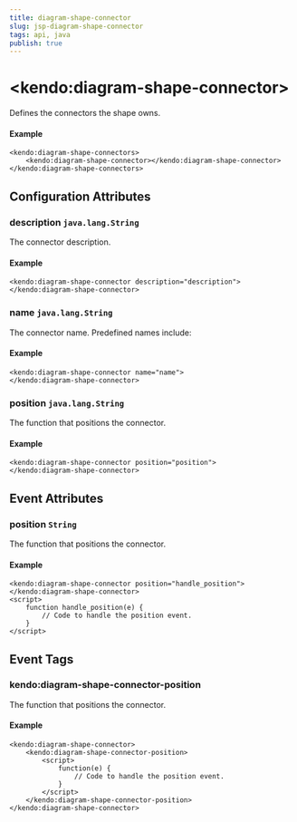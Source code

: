 ```yaml
---
title: diagram-shape-connector
slug: jsp-diagram-shape-connector
tags: api, java
publish: true
---
```


# \<kendo:diagram-shape-connector\>

Defines the connectors the shape owns.

#### Example
    <kendo:diagram-shape-connectors>
        <kendo:diagram-shape-connector></kendo:diagram-shape-connector>
    </kendo:diagram-shape-connectors>

## Configuration Attributes

### description `java.lang.String`

The connector description.

#### Example
    <kendo:diagram-shape-connector description="description">
    </kendo:diagram-shape-connector>

### name `java.lang.String`

The connector name. Predefined names include:

#### Example
    <kendo:diagram-shape-connector name="name">
    </kendo:diagram-shape-connector>

### position `java.lang.String`

The function that positions the connector.

#### Example
    <kendo:diagram-shape-connector position="position">
    </kendo:diagram-shape-connector>


## Event Attributes

### position `String`

The function that positions the connector.


#### Example
    <kendo:diagram-shape-connector position="handle_position">
    </kendo:diagram-shape-connector>
    <script>
        function handle_position(e) {
            // Code to handle the position event.
        }
    </script>

## Event Tags

### kendo:diagram-shape-connector-position

The function that positions the connector.


#### Example
    <kendo:diagram-shape-connector>
        <kendo:diagram-shape-connector-position>
            <script>
                function(e) {
                    // Code to handle the position event.
                }
            </script>
        </kendo:diagram-shape-connector-position>
    </kendo:diagram-shape-connector>


